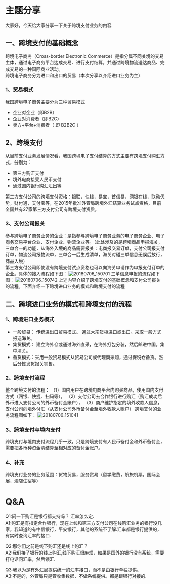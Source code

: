# 主题分享
大家好，今天给大家分享一下关于跨境支付业务的内容
## 一、跨境支付的基础概念
跨境电子商务（Cross-border Electronic Commerce）是指分属不同关境的交易主体，通过电子商务平台达成交易、进行支付结算，并通过跨境物流送达商品、完成交易的一种国际商业活动。    
跨境电子商务分为进口和出口的贸易（本次分享以介绍进口业务为主）
### 1、贸易模式
我国跨境电子商务主要分为三种贸易模式
- 企业对企业（即B2B）
- 企业对消费者（即B2C）
- 卖方+平台+消费者（ 即 B2B2C ）  
## 2、跨境支付
从目前支付业务发展情况看，我国跨境电子支付结算的方式主要有跨境支付购汇方式，分别为：
- 第三方购汇支付
- 境外电商接受人民币支付
- 通过国内银行购汇汇出等   

第三方支付公司的跨境支付资格：银联，快钱，易宝，首信易，网银在线，联动优势，财付通，支付宝等，在2015年批准外管局跨境外汇结算业务试点资格，目前全国共有27家第三方支付公司有跨境支付资质。    
### 3、支付公司报关
参与跨境电子商务业务的企业：是指参与跨境电子商务业务的电子商务企业、电子商务交易平台企业、支付企业、物流企业等。（此处涉及的是跨境商品申报海关，三单合一的功能，从海外入境的商品需要报关：电商报交易订单，支付公司报支付订单，物流公司报物流单，三单合一后生成清单，海关对碰三单信息无误后放行，商品入境）    
第三方支付公司即使没有跨境支付试点资格也可以向海关申请作为申报支付订单的企业。具体的接入流程如下图：
![20180706_150701](http://static.cocolian.cn/img/20180706_150701.png) 
三单信息申报的流程如下图：
![20180706_150742](http://static.cocolian.cn/img/20180706_150742.png) 
上述内容介绍了跨境支付的基础概念和支付公司报关的流程。下面介绍一下跨境进口业务的模式和跨境支付的流程
## 二、跨境进口业务的模式和跨境支付的流程
### 1、跨境进口业务模式
- 一般贸易： 传统进出口贸易模式。 通过大宗货柜进口或出口。采取一般方式报送海关。 
- 集货模式： 建立海外仓或通过海外直采，在海外打包分装，然后邮进中国。集中清关。 
- 备货模式：采用一般贸易模式从贸易公司或代理商采购，通过保税仓备货。然后分拣发货报关销售。
### 2、跨境支付流程
整个跨境支付的流程：
（1）国内用户在跨境电商平台内购买商品，使用国内支付方式（网银、快捷、扫码等），
（2）支付公司去合作银行进行购汇（购汇成功后外币进入支付公司的外币备付金账户），
（3）商户维护指定的境外收款人信息，支付公司向境外付汇（从支付公司外币备付金至境外收款人账户）
跨境支付的业务流程图如下：
![20180706_151041](http://static.cocolian.cn/img/20180706_151041.png) 
### 3、跨境支付与境内支付
跨境支付与境内支付流程几乎一致，只是跨境支付有人民币备付金和外币备付金，需要把各币种资金清结算至相对应的备付金账户。
### 4、补充
跨境支付业务的业务范围：货物贸易，服务贸易（留学缴费，航旅机票，国际会展，酒店住宿等）
# Q&A
Q1:问一下购汇是银行都支持吗？ 汇率怎么定.    
A1:购汇是有指定合作银行，现在上线和第三方支付公司在线购汇业务的银行没几家，我知道的有中信银行，平安银行，其他的系统不了解.汇率都是银行提供的，有实时查询汇率的接口.     

Q2:那你们之前是线下购汇还是线上购汇？    
A2:我们接了银行的线上购汇,线下购汇很麻烦，如果是国外的银行没有系统，需要打电话问汇率，然后锁汇.

Q3:我以为是有外汇局提供统一的汇率接口，而不是由银行单独提供。     
A3:不是的，外管局只是管收集数据，不做系统提供。都是跟银行对接的.
